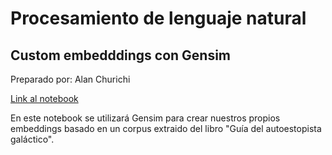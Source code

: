 # Procesamiento de lenguaje natural

## Custom embedddings con Gensim

Preparado por: Alan Churichi

[Link al notebook](https://github.com/achurichi/CEIA/blob/main/nlp/clase-3/ejercitacion.ipynb)

En este notebook se utilizará Gensim para crear nuestros propios embeddings basado en un corpus extraido del libro "Guía del autoestopista galáctico".

